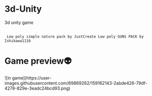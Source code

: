 # 3d-Unity
3d unity game
<br><br>

``` Low poly simple nature pack by JustCreate Low poly GUNS PACK by Ishikawa1116```

<h1>Game preview👽</h1>
![in game](https://user-images.githubusercontent.com/69869262/159162143-2abde426-79df-4278-829e-3eadc24bcd93.png)

